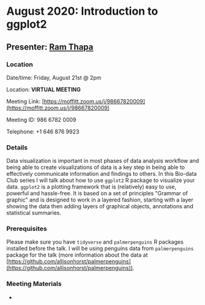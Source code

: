 # August 2020: Introduction to ggplot2

## Presenter: [Ram Thapa](mailto:ram.thapa@moffitt.org)

### Location
Date/time: Friday, August 21st @ 2pm

Location: **VIRTUAL MEETING** 

Meeting Link: [https://moffitt.zoom.us/j/98667820009](https://moffitt.zoom.us/j/98667820009) 

Meeting ID: 	986 6782 0009

Telephone: +1 646 876 9923

### Details
Data visualization is important in most phases of data analysis workflow and being able to create visualizations of data is a key step in being able to effectively communicate information and findings to others. In this Bio-data Club series I will talk about how to use `ggplot2` R package to visualize your data. `ggplot2` is a plotting framework that is (relatively) easy to use, powerful and hassle-free. It is based on a set of principles "Grammar of graphic" and is designed to work in a layered fashion, starting with a layer showing the data then adding layers of graphical objects, annotations and statistical summaries.
 

### Prerequisites
Please make sure you have `tidyverse` and `palmerpenguins` R packages installed before the talk. I will be using penguins data from `palmerpenguins` package for the talk (more information about the data at [https://github.com/allisonhorst/palmerpenguins](https://github.com/allisonhorst/palmerpenguins)).


### Meeting Materials
* 
